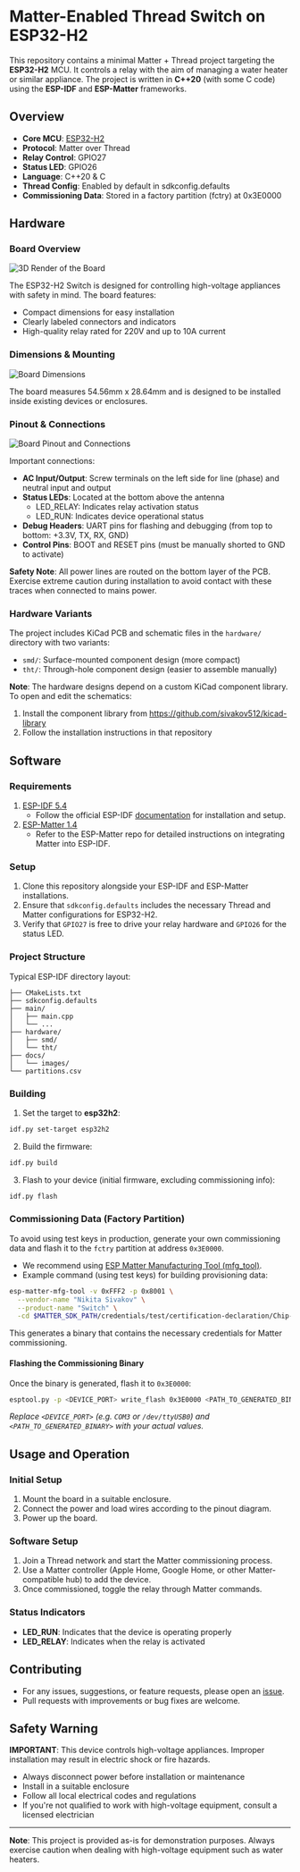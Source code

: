 # Matter-Enabled Thread Switch on ESP32-H2

This repository contains a minimal Matter + Thread project targeting the **ESP32-H2** MCU. It controls a relay with the aim of managing a water heater or similar appliance. The project is written in **C++20** (with some C code) using the **ESP-IDF** and **ESP-Matter** frameworks.

## Overview
* **Core MCU**: [ESP32-H2](https://www.espressif.com/en/products/socs/esp32-h2)
* **Protocol**: Matter over Thread
* **Relay Control**: GPIO27
* **Status LED**: GPIO26
* **Language**: C++20 & C
* **Thread Config**: Enabled by default in sdkconfig.defaults
* **Commissioning Data**: Stored in a factory partition (fctry) at 0x3E0000


## Hardware

### Board Overview

![3D Render of the Board](docs/images/render-small.png)

The ESP32-H2 Switch is designed for controlling high-voltage appliances with safety in mind. The board features:

- Compact dimensions for easy installation
- Clearly labeled connectors and indicators
- High-quality relay rated for 220V and up to 10A current

### Dimensions & Mounting

![Board Dimensions](docs/images/dimensions.png)

The board measures 54.56mm x 28.64mm and is designed to be installed inside existing devices or enclosures.

### Pinout & Connections

![Board Pinout and Connections](docs/images/pinout.png)

Important connections:
- **AC Input/Output**: Screw terminals on the left side for line (phase) and neutral input and output
- **Status LEDs**: Located at the bottom above the antenna
  - LED_RELAY: Indicates relay activation status
  - LED_RUN: Indicates device operational status
- **Debug Headers**: UART pins for flashing and debugging (from top to bottom: +3.3V, TX, RX, GND)
- **Control Pins**: BOOT and RESET pins (must be manually shorted to GND to activate)

**Safety Note**: All power lines are routed on the bottom layer of the PCB. Exercise extreme caution during installation to avoid contact with these traces when connected to mains power.

### Hardware Variants
The project includes KiCad PCB and schematic files in the `hardware/` directory with two variants:
- `smd/`: Surface-mounted component design (more compact)
- `tht/`: Through-hole component design (easier to assemble manually)

**Note**: The hardware designs depend on a custom KiCad component library. To open and edit the schematics:
1. Install the component library from https://github.com/sivakov512/kicad-library
2. Follow the installation instructions in that repository

## Software

### Requirements
1. [ESP-IDF 5.4](https://github.com/espressif/esp-idf/tree/release/v5.4)
    - Follow the official ESP-IDF [documentation](https://docs.espressif.com/projects/esp-idf/en/stable/esp32h2/get-started/index.html#installation) for installation and setup.
2. [ESP-Matter 1.4](https://github.com/espressif/esp-matter/tree/release/v1.4)
    - Refer to the ESP-Matter repo for detailed instructions on integrating Matter into ESP-IDF.

### Setup

1. Clone this repository alongside your ESP-IDF and ESP-Matter installations.
2. Ensure that `sdkconfig.defaults` includes the necessary Thread and Matter configurations for ESP32-H2.
3. Verify that `GPIO27` is free to drive your relay hardware and `GPIO26` for the status LED.

### Project Structure
Typical ESP-IDF directory layout:
```project_root/
├── CMakeLists.txt
├── sdkconfig.defaults
├── main/
│   ├── main.cpp
│   └── ...
├── hardware/
│   ├── smd/
│   └── tht/
├── docs/
│   └── images/
└── partitions.csv
```

### Building

1. Set the target to **esp32h2**:
```sh
idf.py set-target esp32h2
```

2. Build the firmware:
```sh
idf.py build
```

3. Flash to your device (initial firmware, excluding commissioning info):
```sh
idf.py flash
```

### Commissioning Data (Factory Partition)

To avoid using test keys in production, generate your own commissioning data and flash it to the `fctry` partition at address `0x3E0000`.
* We recommend using [ESP Matter Manufacturing Tool (mfg_tool)](https://github.com/espressif/esp-matter-tools/tree/main/mfg_tool).
* Example command (using test keys) for building provisioning data:
```sh
esp-matter-mfg-tool -v 0xFFF2 -p 0x8001 \
  --vendor-name "Nikita Sivakov" \
  --product-name "Switch" \
  -cd $MATTER_SDK_PATH/credentials/test/certification-declaration/Chip-Test-CD-FFF2-8001.der
```
This generates a binary that contains the necessary credentials for Matter commissioning.

#### Flashing the Commissioning Binary
Once the binary is generated, flash it to `0x3E0000`:
```sh
esptool.py -p <DEVICE_PORT> write_flash 0x3E0000 <PATH_TO_GENERATED_BINARY>
```
*Replace `<DEVICE_PORT>` (e.g. `COM3` or `/dev/ttyUSB0`) and `<PATH_TO_GENERATED_BINARY>` with your actual values.*

## Usage and Operation

### Initial Setup
1. Mount the board in a suitable enclosure.
2. Connect the power and load wires according to the pinout diagram.
3. Power up the board.

### Software Setup
1. Join a Thread network and start the Matter commissioning process.
2. Use a Matter controller (Apple Home, Google Home, or other Matter-compatible hub) to add the device.
3. Once commissioned, toggle the relay through Matter commands.

### Status Indicators
- **LED_RUN**: Indicates that the device is operating properly
- **LED_RELAY**: Indicates when the relay is activated

## Contributing
* For any issues, suggestions, or feature requests, please open an [issue](../../issues).
* Pull requests with improvements or bug fixes are welcome.

## Safety Warning

**IMPORTANT**: This device controls high-voltage appliances. Improper installation may result in electric shock or fire hazards.

- Always disconnect power before installation or maintenance
- Install in a suitable enclosure
- Follow all local electrical codes and regulations
- If you're not qualified to work with high-voltage equipment, consult a licensed electrician

---

**Note**: This project is provided as-is for demonstration purposes. Always exercise caution when dealing with high-voltage equipment such as water heaters.
